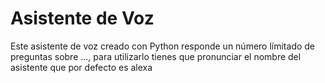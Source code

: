 # Asistente de Voz
Este asistente de voz creado con Python responde un número límitado de preguntas sobre ..., para utilizarlo tienes que pronunciar el nombre del asistente que por defecto es alexa 

